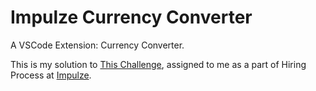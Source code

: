 <h1>Impulze Currency Converter</h1>

<p>A VSCode Extension: Currency Converter.</p>

<p>This is my solution to <a href="https://github.com/impulze-ai/vsc-developer-challenge">This Challenge</a>, assigned to me as a part of Hiring Process at <a href="https://www.impulze.ai/">Impulze</a>.</p>
